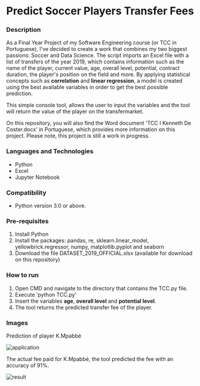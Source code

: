 # Predict Soccer Players Transfer Fees
 
### Description
As a Final Year Project of my Software Engineering course (or TCC in Portuguese), I've decided to create a work that combines my two biggest passions: Soccer and Data Science.
The script imports an Excel file with a list of transfers of the year 2019, which contains information such as the name of the player, current value, age, overall level, potential, contract duration, the player's position on the field and more. By applying statistical concepts such as **correlation** and **linear regression**, a model is created using the best available variables in order to get the best possible prediction.

This simple console tool, allows the user to input the variables and the tool will return the value of the player on the transfermarket.

On this repository, you will also find the Word document 'TCC I Kenneth De Coster.docx' in Portuguese, which provides more information on this project. Please note, this project is still a work in progress.

### Languages and Technologies
- Python
- Excel
- Jupyter Notebook

### Compatibility
- Python version 3.0 or above.

### Pre-requisites
1. Install Python
2. Install the packages: pandas, re, sklearn.linear_model, yellowbrick.regressor, numpy, matplotlib.pyplot and seaborn
3. Download the file DATASET_2019_OFFICIAL.xlsx (available for download on this repository)

### How to run
1. Open CMD and navigate to the directory that contains the TCC.py file.
2. Execute 'python TCC.py'
3. Insert the variables **age**, **overall level** and **potential level**.
4. The tool returns the predicted transfer fee of the player.

### Images
Prediction of player K.Mpabbé

![application](https://i.ibb.co/dcf0GsK/application-TCC.png)

The actual fee paid for K.Mpabbé, the tool predicted the fee with an accuracy of 91%.

![result](https://i.ibb.co/3RZNvvz/result-TCC.png)